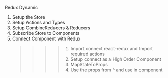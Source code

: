 Redux Dynamic

1. Setup the Store
2. Setup Actions and Types
3. Setup CombineReducers & Reducers
4. Subscribe Store to Components
5. Connect Component with Redux
   > > > > 1. Import connect react-redux and Import required actions
   > > > > 2. Setup connect as a High Order Component
   > > > > 3. MapStateToProps
   > > > > 4. Use the props from ^ and use in component
